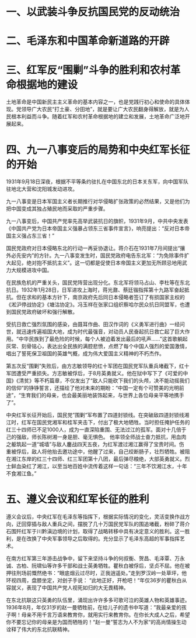 # 一、以武装斗争反抗国民党的反动统治

# 二、毛泽东和中国革命新道路的开辟

# 三、红军反“围剿”斗争的胜利和农村革命根据地的建设
土地革命是中国新民主主义革命的基本内容之一，也是党践行初心和使命的具体体现。党领导广大农民“打土豪、分田地”，就是要让广大农民翻身得解放，就是为人民根本利益而斗争。随着红军和农村革命根据地的建立和发展，土地革命广泛地开展起来。

# 四、九一八事变后的局势和中央红军长征的开始
1931年9月18日深夜，根据不平等条约驻扎在中国东北的日本关东军，向中国军队驻地北大营和沈阳城发动进攻。

九一八事变是日本军国主义者长期推行对华侵略扩张政策的必然结果，又是他们为把中国变成其独占殖民地而采取的严重步骤。

九一八事变后，中国共产党率先高举武装抗日的旗帜，1931年9月，中共中央发表《中国共产党为日本帝国主义强暴占领东三省事件宣言》，响亮提出：“反对日本帝国主义强占东三省！”

国民党政府对日本侵略东北的行动一再妥协退让。蒋介石在1931年7月间提出“攘外必先安内”的方针。九一八事变发生时，国民党政府电告东北军：“为免除事件扩大起见，绝对抱不抵抗主义”。这一切都是促使日本帝国主义更加无所顾忌地用武力大规模进攻中国。

在民族危机的严重关头，国民党阵营出现分化。东北军将领马占山、李杜等在东北抗日。1932年1月28日，日军进攻上海时，蒋光鼐、蔡廷锴指挥第十九路军奋起抵抗。但在求和的基本方针下，南京政府先后同日本侵略者签订了有损国家主权的《淞沪停战协定》《塘沽协定》。冯玉祥在张家口组织察哈尔民众抗日同盟军，也遭到国民党政府破坏和强行解散。

受抗日救亡强烈氛围的感染，由聂耳作曲、田汉作词的《义勇军进行曲》一经问世，就迅速传遍祖国大地，成为时代最强音，对动员人民奋起抗日救亡起了巨大作用。“中华民族到了最危险的时候，每个人被迫着发出最后的吼声......”这首歌躺起灰常、刻骨铭心，表达出全民族的满腔悲愤，点燃了每个中国人强烈的爱国激情，唱出了誓死保卫祖国的英雄气概，成为伟大爱国主义精神的不朽杰作。

第五次反“围剿”失败后，由方志敏领导的红十军团在国民党军队重兵堵截下，红十军团遭受严重损失。方志敏被俘后，于8月英勇就义。他在狱中写下了《可爱的中国》《清贫》等不朽篇章，不仅发出了“敌人只能砍下我们的头颅，决不能动摇我们的信仰”的铮铮誓言，还描绘了他对未来的期盼：“中国一定有个可赞美的光明前途”，“生育我们的母亲，也会最美丽地装饰起来，与世界上各位母亲平等地携手了”。

中央红军长征开始后，国民党”围剿“军布置了四道封锁线。在突破敌四道封锁线湘江时，红军在国民党湘军和桂军夹击下，付出了极大地牺牲。当时担任掩护任务的红三十四师已不足1000人，成为一直深陷重围、无法过江的孤军。面对十几倍于己的强敌，师长陈树湘一身是胆、毫无惧色。 他率领全师战士奋力抵抗，用血肉之躯筑起一道“城墙”与敌人鏖战四天五夜，为红军渡过湘江赢得了宝贵时间。伤 重被俘后，敌人将他抬去邀功途中，他醒了过来，自己绞断肠子，壮烈牺牲。被阻在湘江东岸的红三十四师、红三军团第十八团，最后弹尽粮绝，大部英勇就义。烈士鲜血染红了湘江，以至当地百姓中流传着这样一句话：“三年不饮湘江水，十年不食湘江鱼。”

# 五、遵义会议和红军长征的胜利
遵义会议后，中央红军在毛泽东等指挥下，根据实际情况的变化，灵活变换作战方向，迂回穿插与敌人重兵之间，摆脱了几十万国民党军队的围追堵截，粉碎了蒋介石围歼红军于川黔滇边境的计划，取得了战略转移中具有决定意义的胜利。这一胜利，是在改换了中央军事领导之后取得的。充分显示了毛泽东高超的军事指挥艺术。

在南方红军第三年游击战争中，留下来坚持斗争的何叔衡、贺昌、毛泽覃、万永诚、古柏、阮啸仙等许多干部和战士英勇牺牲。瞿秋白被俘后，坚贞不屈。他在被押往刑场前慨然绝书：“眼底烟云过尽时，正我逍遥处。”走到罗汉岭一处草坪，他环视四周，盘膝坐定，对刽子手说： “此地正好，开枪吧！“年仅36岁的瞿秋白从容就义，表现了中国共产党人视死如归的大无畏精神。

在东北抗联这只英勇的队伍里，涌现出许许多多可歌可泣的英雄人物和英雄事迹。1936年8月，年仅31岁的赵一曼牺牲前，在给儿子的遗书中写道：”我最亲爱的孩子啊！母亲不用千言万语来教育你，就用实行来教育你。在你长大成人之后，希望你不要忘记你的母亲是为国而牺牲的！“赵一曼”誓志为人不为家“的高尚情操生动诠释了伟大的东北抗联精神。
